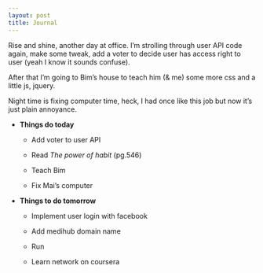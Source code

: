 ```yaml
---
layout: post
title: Journal
---
```


Rise and shine, another day at office. I’m strolling through user API code again, make some tweak, add a voter to decide user has access right to user (yeah I know it sounds confuse).

After that I’m going to Bim’s house to teach him (& me) some more css and a little js, jquery.

Night time is fixing computer time, heck, I had once like this job but now it’s just plain annoyance.

* **Things do today**

  * Add voter to user API

  * Read *The power of habit* (pg.546)

  * Teach Bim

  * Fix Mai’s computer

* **Things to do tomorrow**

  * Implement user login with facebook

  * Add medihub domain name

  * Run

  * Learn network on coursera
